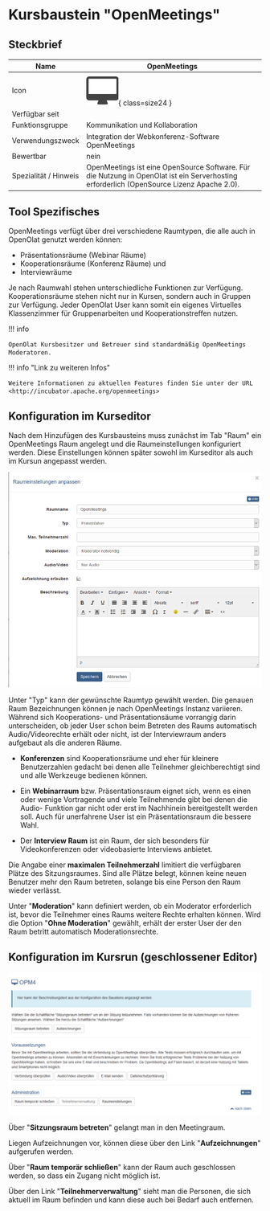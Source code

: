 # Kursbaustein "OpenMeetings"

## Steckbrief

Name | OpenMeetings
---------|----------
Icon | ![OpenMeetings Icon](assets/course_element_openmeetings_icon.png){ class=size24  }
Verfügbar seit | 
Funktionsgruppe | Kommunikation und Kollaboration
Verwendungszweck | Integration der Webkonferenz-Software OpenMeetings
Bewertbar | nein
Spezialität / Hinweis | OpenMeetings ist eine OpenSource Software. Für die Nutzung in OpenOlat ist ein Serverhosting erforderlich (OpenSource Lizenz Apache 2.0).



## Tool Spezifisches

OpenMeetings verfügt über drei verschiedene Raumtypen, die alle auch in
OpenOlat genutzt werden können:

  * Präsentationsräume (Webinar Räume)
  * Kooperationsräume (Konferenz Räume) und
  * Interviewräume

Je nach Raumwahl stehen unterschiedliche Funktionen zur Verfügung.
Kooperationsräume stehen nicht nur in Kursen, sondern auch in Gruppen zur
Verfügung. Jeder OpenOlat User kann somit ein eigenes Virtuelles Klassenzimmer
für Gruppenarbeiten und Kooperationstreffen nutzen.  

!!! info

    OpenOlat Kursbesitzer und Betreuer sind standardmäßig OpenMeetings Moderatoren.  
  
!!! info "Link zu weiteren Infos"

    Weitere Informationen zu aktuellen Features finden Sie unter der URL <http://incubator.apache.org/openmeetings>  
  
## Konfiguration im Kurseditor

Nach dem Hinzufügen des Kursbausteins muss zunächst im Tab "Raum" ein
OpenMeetings Raum angelegt und die Raumeinstellungen konfiguriert werden.
Diese Einstellungen können später sowohl im Kurseditor als auch im Kursun
angepasst werden.

![openmeeting_raumeinstellung.png](assets/OPM_Raumeinstellungen_praesentation.png)

Unter "Typ" kann der gewünschte Raumtyp gewählt werden. Die genauen Raum
Bezeichnungen können je nach OpenMeetings Instanz variieren. Während sich
Kooperations- und Präsentationsäume vorrangig darin unterscheiden, ob jeder
User schon beim Betreten des Raums automatisch Audio/Videorechte erhält oder
nicht, ist der Interviewraum anders aufgebaut als die anderen Räume.

* **Konferenzen** sind Kooperationsräume und eher für kleinere Benutzerzahlen
gedacht bei denen alle Teilnehmer gleichberechtigt sind und alle Werkzeuge
bedienen können. 

* Ein **Webinarraum** bzw. Präsentationsraum eignet sich, wenn es
einen oder wenige Vortragende und viele Teilnehmende gibt bei denen die Audio-
Funktion gar nicht oder erst im Nachhinein bereitgestellt werden soll.  Auch
für unerfahrene User ist ein Präsentationsraum die bessere Wahl. 

* Der **Interview Raum** ist ein Raum, der sich besonders für Videokonferenzen oder videobasierte
Interviews anbietet.

Die Angabe einer **maximalen Teilnehmerzahl** limitiert die verfügbaren Plätze des
Sitzungsraumes. Sind alle Plätze belegt, können keine neuen Benutzer mehr den
Raum betreten, solange bis eine Person den Raum wieder verlässt.

Unter "**Moderation**" kann definiert werden, ob ein Moderator erforderlich ist,
bevor die Teilnehmer eines Raums weitere Rechte erhalten können. Wird die
Option "**Ohne Moderation**" gewählt, erhält der erster User der den Raum betritt
automatisch Moderationsrechte.


  
  
## Konfiguration im Kursrun (geschlossener Editor)

![openmeeting_kursrun.png](assets/OPM_kursrun.png)

Über "**Sitzungsraum betreten**" gelangt man in den Meetingraum. 

Liegen Aufzeichnungen vor, können diese über den Link "**Aufzeichnungen**" aufgerufen
werden. 

Über "**Raum temporär schließen**" kann der Raum auch geschlossen werden,
so dass ein Zugang nicht möglich ist. 

Über den Link "**Teilnehmerverwaltung**"
sieht man die Personen, die sich aktuell im Raum befinden und kann diese auch
bei Bedarf auch entfernen.

